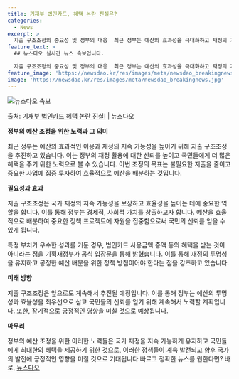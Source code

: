 ```yaml
---
title: 기재부 법인카드, 혜택 논란 진실은?
categories:
  - News
excerpt: >
  지출 구조조정의 중요성 및 정부의 대응  최근 정부는 예산의 효과성을 극대화하고 재정의 지속 가능성을 높이기…
feature_text: >
  ## 뉴스다오 실시간 뉴스 속보입니다.

  지출 구조조정의 중요성 및 정부의 대응  최근 정부는 예산의 효과성을 극대화하고 재정의 지속 가능성을 높이기…
feature_image: 'https://newsdao.kr/res/images/meta/newsdao_breakingnews.jpg'
image: 'https://newsdao.kr/res/images/meta/newsdao_breakingnews.jpg'
---
```


![뉴스다오 속보](https://newsdao.kr/res/images/meta/newsdao_breakingnews.jpg)

<p>출처: <a href="https://newsdao.kr/4084" rel="dofollow">기재부 법인카드 혜택 논란 진실!</a> | 뉴스다오</p>

**정부의 예산 조정을 위한 노력과 그 의미**

최근 정부는 예산의 효과적인 이용과 재정의 지속 가능성을 높이기 위해 지출 구조조정을 추진하고 있습니다. 이는 정부의 재정 활용에 대한 신뢰를 높이고 국민들에게 더 많은 혜택을 주기 위한 노력으로 볼 수 있습니다. 이번 조정의 목표는 불필요한 지출을 줄이고 중요한 사업에 집중 투자하여 효율적으로 예산을 배분하는 것입니다.

**필요성과 효과**

지출 구조조정은 국가 재정의 지속 가능성을 보장하고 효율성을 높이는 데에 중요한 역할을 합니다. 이를 통해 정부는 경제적, 사회적 가치를 창출하고자 합니다. 예산을 효율적으로 배분하여 중요한 정책 프로젝트에 자원을 집중함으로써 국민의 신뢰를 얻을 수 있게 됩니다. 

특정 부처가 우수한 성과를 거둔 경우, 법인카드 사용금액 증액 등의 혜택을 받는 것이 아니라는 점을 기획재정부가 공식 입장문을 통해 밝혔습니다. 이를 통해 재정의 투명성을 유지하고 공정한 예산 배분을 위한 정책 방침이어야 한다는 점을 강조하고 있습니다.

**미래 방향**

지출 구조조정은 앞으로도 계속해서 추진될 예정입니다. 이를 통해 정부는 예산의 투명성과 효율성을 최우선으로 삼고 국민들의 신뢰를 얻기 위해 계속해서 노력할 계획입니다. 또한, 장기적으로 긍정적인 영향을 미칠 것으로 예상됩니다.

**마무리**

정부의 예산 조정을 위한 이러한 노력들은 국가 재정을 지속 가능하게 유지하고 국민들에게 최대한의 혜택을 제공하기 위한 것으로, 이러한 정책들이 계속 발전되고 향후 국가의 발전에 긍정적인 영향을 미칠 것으로 기대됩니다.빠르고 정확한 뉴스를 원한다면? 바로, <a href="https://newsdao.kr" rel="dofollow">뉴스다오</a>


